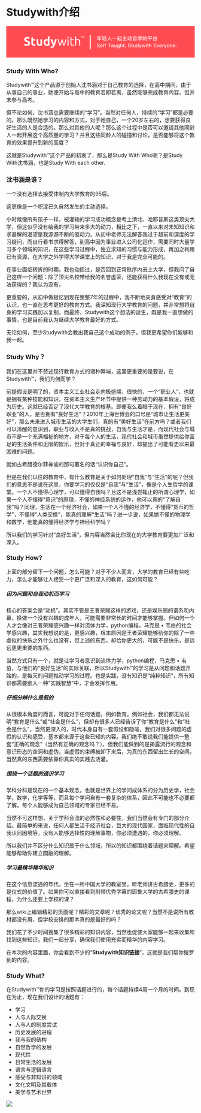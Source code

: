 # Studywith介绍

![](/assets/Studywith_Slogan.png)

### Study With Who?

Studywith™这个产品源于创始人沈书涵对于自己教育的选择，在高中期间，由于从事自己的事业，她便开始与高中的教育若即若离，虽然能够完成教育内容。但并未参与高考。

但不论如何，沈书涵总需要继续的“学习”。当然对任何人，持续的“学习”都是必要的。那么既然她学习的内容和方式，对于她自己，一个20岁左右的，想要获得良好生活的人是合适的。那么对其他的人呢？那么这个过程中是否可以邀请其他同龄人一起开展这个高质量的学习？并且这些同龄人的碰撞和讨论，是否能够将这个教育的效果提升到新的高度？

这就是Studywith™这个产品的初衷了，那么是Study With Who呢？是Study With沈书涵，也是Study With each other.

### 沈书涵是谁？

一个没有选择去接受体制内大学教育的95后。

这更像是一个积淀已久自然发生的主动选择。

小时候像所有孩子一样，被灌输的学习成功概念是考上清北、哈耶普斯这类顶尖大学，但这似乎没有给我的学习带来多大的动力，相比之下，一直以来对未知知识和求甚解的渴望是我源源不断的驱动力。从初中老师无法解答我过于超前和深度的学习疑问，而自行看书求得解答，到高中因为事业进入公司化运作，需要同时大量学习多个领域的知识，在这些学习过程中，独立求知的习惯与能力形成，再加之利用已有资源，在大学之外学得大学课堂上的知识，对于我是完全可能的。

在事业面临转折的时期，我也动摇过，是否回到正常秩序内去上大学，但我问了自己这样一个问题：除了顶尖名校带给我的名誉虚荣，还能获得什么我现在没有或无法获得的？我认为没有。

更重要的，从初中做极忆到现在整整7年的过程中，我不断地亲身感受对“教育”的认识，也一直在思考更好的教育方式。我深知现行大学教育的问题，并非常想将自身的学习实践加以复制，而最终，Studywith这个想法的诞生，既是我一直想做的事情，也是目前我认为继续大学教育最好的方式。

无论如何，至少Studywith会教出我自己这个成功的例子，但我更希望你们能够和我一起。

### Study Why？

我们在这里并不赘述现行教育方式的诸种弊端，这里更重要的是要说，在Studywith™，我们为何而学？

前提假设是明了的，资本主义工业社会走向极盛期，很快的，一个“职业人”，也就是拥有某种技能和知识，在资本主义生产环节中提供一种劳动力的基本假设，将成为历史。这就已经否定了现代大学教育的根基。即便我么着眼于现在，拥有“良好职业”的人，是否拥有“良好生活”？2010年上海世博会的口号是“城市让生活更美好”，那么未来进入城市生活的大学生们，真的有“美好生活”在前方吗？或者我们可以清醒的意识到，职业与收入不是真的挑战，自我与生活才是，而现代社会与城市不是一个充满福祉的地方，对于每个人的生活，现代社会和城市虽然提供给你富足的生活条件和无限的娱乐，但对于真正的幸福与良好，却提出了可能有史以来最困难的问题。

就如古希腊德尔菲神谕的那句著名的话“认识你自己”。

但是在我们以往的教育中，有什么教育是关于如何处理“自我”与“生活”的呢？但我们的意思不是说在这里，你要学习的仅仅是“自我”与“生活”，像是个人生哲学的课堂。一个人不懂得心理学，可以懂得自我吗？且这不是浅尝辄止的所谓心理学，如果一个人不懂得“意识”的原理，不懂的神经系统的运作，他可以真的“了解自我”吗？同理，生活在一个经济社会，如果一个人不懂的经济学，不懂得“货币的哲学”，不懂得“人类交换”，能真的理解“生活”吗？进一步说，如果她不懂的物理学和数学，他能真的懂得经济学与神经科学吗？

所以我们的学习针对“良好生活”，但内容当然会比你现在的大学教育要更加广泛和深入。

### Study How?

上面的部分留下一个问题，怎么可能？对于不少人而言，大学的教育已经有些吃力，怎么才能够让人接受一个更广泛和深入的教育，这如何可能？

##### 因为问题和自我动机而学习

核心的答案会是“动机”。其实不管是王者荣耀这样的游戏，还是娱乐圈的谱系和内幕，换做一个没有兴趣的成年人，可能需要非常长的时间才能够掌握。但如何一个人才会像对王者荣耀感兴趣一样对流体力学，python编程，马克思 • 韦伯的社会学感兴趣，其实我想说的是，更感兴趣，根本原因是王者荣耀能够给你的除了一些虚拟的快乐之外什么也没有，但上述的东西，却给你更大的，可能不是快乐，是远远更更重要的东西。

当然方式只有一个，就是让学习者意识到流体力学，python编程，马克思 • 韦伯，与他们的“良好生活”的实际关联，所以Studywith™的学习是从问题和话题开始的，是每天的问题推动学习的过程。也是实践，没有知识是“纯粹知识”，所有知识都需要嵌入一种“实践智慧”中，才会发挥作用。

##### 仔细分辨什么是假的

从很根本角度的而言，可能对于任何话题，例如教育，例如社会，我们都无法说明“教育是什么”或“社会是什么”，但却有很多人已经告诉了你“教育是什么”和“社会是什么”，当然更深入的，时代本身自有一套假设和隐喻，我们对很多问题的虚假的认识和感受，基本都来源于这些已知的内容。我们绝不敢说我们能提供一整套“正确的观念”（当然有正确的观念吗？），但我们能做到的是揭露流行的观念和意识形态的空洞和虚伪，当虚假的束缚被卸下来后，为真的东西留出生长的空间。当然真的东西需要依靠你真实的实践去浇灌。

##### 围绕一个话题的通识学习

学科分科是现在的一个基本观念，也就是世界上的学问成体系的分为历史学，社会学，数学，化学等等，而且每个学问自有一套复杂的体系，因此不可能也不必要都了解，每个人能够成为自己领域的专家已经不易。

当然不可这样想，关于学科合流的必然性和必要性，我们当然会有专门的部分介绍。最简单的来说，任何人都生活于经济社会，巨大的现代国家，面临现代性的自我认同困境等，没有人能够选择性的理解事物，你必须遭遇的，你必须理解。

所以我们并不区分什么知识属于什么领域，所以的知识都围绕着话题来理解。希望能够帮助你建立圆融的理解。

##### 学习最精华精华知识

在这个信息流通的年代，坐在一所中国大学的教室里，听老师讲古希腊史，更多的是仪式的价值了。如果你可以直接看到附带优秀字幕的耶鲁大学的古希腊史的课程，为什么还要上学校的课？

那么wiki上编辑精彩的页面呢？精彩的文章呢？优秀的论文呢？当然不是说所有教材都没有用，但学校安排的那本真的是最好的吗？

我们花了不少时间搜集了很多精彩的知识内容，当然也促使大家能够一起来收集和找到这些知识，我们一起分享，确保我们使用充实而精华的内容学习。

在本次的内容里面，你会看到不少的“**Studywith知识链接**”，这就是我们帮你搜罗到的内容。

### Study What?

在Studywith™你的学习是按照话题进行的，每个话题持续4周一个月的时间。到现在为止，现在我们设计的话题有：

* 学习
* 人与人际交换
* 人与人的制度尝试
* 历史发展的进程
* 我与我的结构
* 自然哲学的发展
* 现代性
* 日常生活的发展
* 语言与逻辑语言
* 感受与非知识的领域
* 文化文明及其载体
* 美学与艺术世界


![](/assets/Studywith介绍图.png)